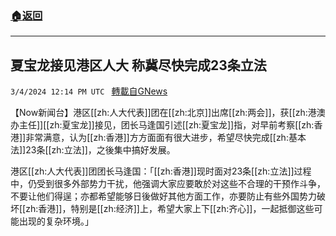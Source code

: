 ###  [:house:返回](README.md)
---


## 夏宝龙接见港区人大 称冀尽快完成23条立法
`3/4/2024 12:14 PM UTC ` [轉載自GNews](https://gnews.org/articles/2363826)

【Now新闻台】港区[[zh:人大代表]]团在[[zh:北京]]出席[[zh:两会]]，获[[zh:港澳办主任]][[zh:夏宝龙]]接见，团长马逢国引述[[zh:夏宝龙]]指，对早前考察[[zh:香港]]非常满意，认为[[zh:香港]]方方面面有很大进步，希望尽快完成[[zh:基本法]]23条[[zh:立法]]，之後集中搞好发展。

港区[[zh:人大代表]]团团长马逢国：「[[zh:香港]]现时面对23条[[zh:立法]]过程中，仍受到很多外部势力干扰，他强调大家应要敢於对这些不合理的干预作斗争，不要让他们得逞；亦都希望能够日後做好其他方面工作，亦要防止有些外国势力破坏[[zh:香港]]，特别是[[zh:经济]]上，希望大家上下[[zh:齐心]]，一起抵御这些可能出现的复杂环境。」
